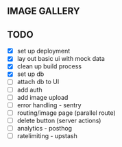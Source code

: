 ## IMAGE GALLERY 

## TODO 

- [x] set up deployment 
- [x] lay out basic ui with mock data 
- [x] clean up build process
- [x] set up db 
- [ ] attach db to UI 
- [ ] add auth 
- [ ] add image upload 
- [ ] error handling - sentry 
- [ ] routing/image page (parallel route)
- [ ] delete button (server actions) 
- [ ] analytics - posthog 
- [ ] ratelimiting - upstash  